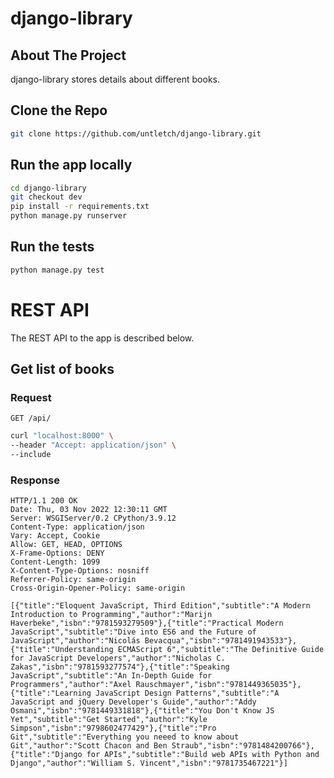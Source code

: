 # django-library

## About The Project
django-library stores details about different books.

## Clone the Repo

```sh
git clone https://github.com/untletch/django-library.git
```

## Run the app locally

```sh
cd django-library
git checkout dev
pip install -r requirements.txt
python manage.py runserver
```

## Run the tests

```sh
python manage.py test
```

# REST API

The REST API to the app is described below.

## Get list of books

### Request

`GET /api/`

```sh
curl "localhost:8000" \
--header "Accept: application/json" \
--include
```

### Response

```console
HTTP/1.1 200 OK
Date: Thu, 03 Nov 2022 12:30:11 GMT
Server: WSGIServer/0.2 CPython/3.9.12
Content-Type: application/json
Vary: Accept, Cookie
Allow: GET, HEAD, OPTIONS
X-Frame-Options: DENY
Content-Length: 1099
X-Content-Type-Options: nosniff
Referrer-Policy: same-origin
Cross-Origin-Opener-Policy: same-origin

[{"title":"Eloquent JavaScript, Third Edition","subtitle":"A Modern Introduction to Programming","author":"Marijn Haverbeke","isbn":"9781593279509"},{"title":"Practical Modern JavaScript","subtitle":"Dive into ES6 and the Future of JavaScript","author":"Nicolás Bevacqua","isbn":"9781491943533"},{"title":"Understanding ECMAScript 6","subtitle":"The Definitive Guide for JavaScript Developers","author":"Nicholas C. Zakas","isbn":"9781593277574"},{"title":"Speaking JavaScript","subtitle":"An In-Depth Guide for Programmers","author":"Axel Rauschmayer","isbn":"9781449365035"},{"title":"Learning JavaScript Design Patterns","subtitle":"A JavaScript and jQuery Developer's Guide","author":"Addy Osmani","isbn":"9781449331818"},{"title":"You Don't Know JS Yet","subtitle":"Get Started","author":"Kyle Simpson","isbn":"9798602477429"},{"title":"Pro Git","subtitle":"Everything you neeed to know about Git","author":"Scott Chacon and Ben Straub","isbn":"9781484200766"},{"title":"Django for APIs","subtitle":"Build web APIs with Python and Django","author":"William S. Vincent","isbn":"9781735467221"}]
```
